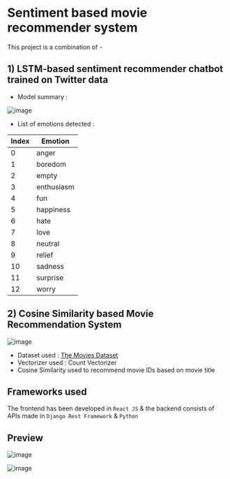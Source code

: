 # Sentiment based movie recommender system

This project is a combination of -

## 1) LSTM-based sentiment recommender chatbot trained on Twitter data

* Model summary :


![image](https://github.com/VDliveson/react-movie-frontend-ml/assets/72307306/142e38f4-24a8-4987-b3ff-cc23688836f7)

* List of emotions detected :


| Index | Emotion     |
|-------|-------------|
| 0     | anger       |
| 1     | boredom     |
| 2     | empty       |
| 3     | enthusiasm  |
| 4     | fun         |
| 5     | happiness   |
| 6     | hate        |
| 7     | love        |
| 8     | neutral     |
| 9     | relief      |
| 10    | sadness     |
| 11    | surprise    |
| 12    | worry       |




## 2) Cosine Similarity based Movie Recommendation System

![image](https://github.com/VDliveson/react-movie-frontend-ml/assets/72307306/d7e5f410-71ae-4f74-b307-28780e48ea3d)

* Dataset used : [The Movies Dataset](https://www.kaggle.com/datasets/rounakbanik/the-movies-dataset/discussion)
* Vectorizer used : Count Vectorizer
* Cosine Similarity used to recommend movie IDs based on movie title

## Frameworks used
The frontend has been developed in ```React JS``` & the backend consists of APIs made in ```Django Rest Framework``` & ```Python```

## Preview
![image](https://github.com/VDliveson/react-movie-frontend-ml/assets/72307306/37432be8-b4ce-47a3-bc0f-50d995786f6d)

![image](https://github.com/VDliveson/react-movie-frontend-ml/assets/72307306/96dc80c6-9d73-4db1-874e-d6d1324397fa)

